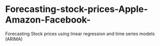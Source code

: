 # Forecasting-stock-prices-Apple-Amazon-Facebook-
Forecasting Stock prices using linear regression and time series models (ARIMA)
